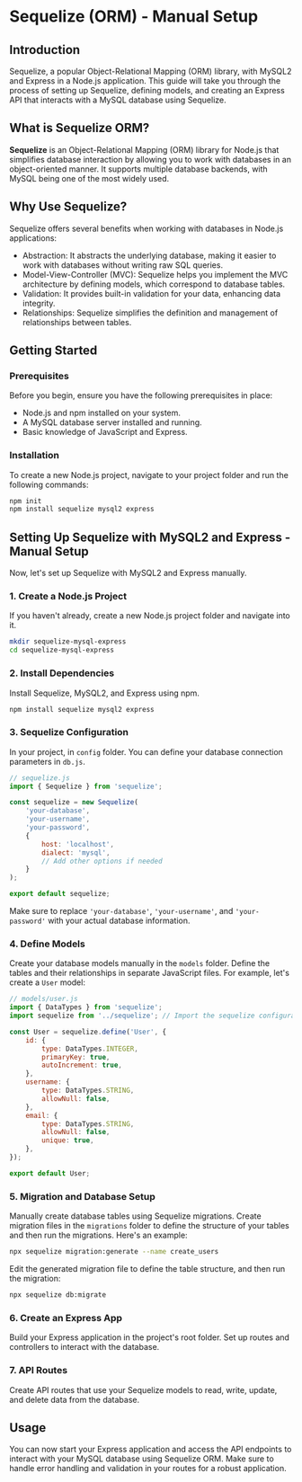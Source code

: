 # Sequelize (ORM) - Manual Setup

## Introduction

Sequelize, a popular Object-Relational Mapping (ORM) library, with MySQL2 and Express in a Node.js application. This guide will take you through the process of setting up Sequelize, defining models, and creating an Express API that interacts with a MySQL database using Sequelize.

## What is Sequelize ORM?

**Sequelize** is an Object-Relational Mapping (ORM) library for Node.js that simplifies database interaction by allowing you to work with databases in an object-oriented manner. It supports multiple database backends, with MySQL being one of the most widely used.

## Why Use Sequelize?

Sequelize offers several benefits when working with databases in Node.js applications:

- Abstraction: It abstracts the underlying database, making it easier to work with databases without writing raw SQL queries.
- Model-View-Controller (MVC): Sequelize helps you implement the MVC architecture by defining models, which correspond to database tables.
- Validation: It provides built-in validation for your data, enhancing data integrity.
- Relationships: Sequelize simplifies the definition and management of relationships between tables.

## Getting Started

### Prerequisites

Before you begin, ensure you have the following prerequisites in place:

- Node.js and npm installed on your system.
- A MySQL database server installed and running.
- Basic knowledge of JavaScript and Express.

### Installation

To create a new Node.js project, navigate to your project folder and run the following commands:

```bash
npm init
npm install sequelize mysql2 express
```

## Setting Up Sequelize with MySQL2 and Express - Manual Setup

Now, let's set up Sequelize with MySQL2 and Express manually.

### 1. Create a Node.js Project

If you haven't already, create a new Node.js project folder and navigate into it.

```bash
mkdir sequelize-mysql-express
cd sequelize-mysql-express
```

### 2. Install Dependencies

Install Sequelize, MySQL2, and Express using npm.

```bash
npm install sequelize mysql2 express
```

### 3. Sequelize Configuration

In your project, in `config` folder. You can define your database connection parameters in `db.js`.

```javascript
// sequelize.js
import { Sequelize } from 'sequelize';

const sequelize = new Sequelize(
    'your-database',
    'your-username',
    'your-password',
    {
        host: 'localhost',
        dialect: 'mysql',
        // Add other options if needed
    }
);

export default sequelize;
```

Make sure to replace `'your-database'`, `'your-username'`, and `'your-password'` with your actual database information.

### 4. Define Models

Create your database models manually in the `models` folder. Define the tables and their relationships in separate JavaScript files. For example, let's create a `User` model:

```javascript
// models/user.js
import { DataTypes } from 'sequelize';
import sequelize from '../sequelize'; // Import the sequelize configuration

const User = sequelize.define('User', {
    id: {
        type: DataTypes.INTEGER,
        primaryKey: true,
        autoIncrement: true,
    },
    username: {
        type: DataTypes.STRING,
        allowNull: false,
    },
    email: {
        type: DataTypes.STRING,
        allowNull: false,
        unique: true,
    },
});

export default User;
```

### 5. Migration and Database Setup

Manually create database tables using Sequelize migrations. Create migration files in the `migrations` folder to define the structure of your tables and then run the migrations. Here's an example:

```bash
npx sequelize migration:generate --name create_users
```

Edit the generated migration file to define the table structure, and then run the migration:

```bash
npx sequelize db:migrate
```

### 6. Create an Express App

Build your Express application in the project's root folder. Set up routes and controllers to interact with the database.

### 7. API Routes

Create API routes that use your Sequelize models to read, write, update, and delete data from the database.

## Usage

You can now start your Express application and access the API endpoints to interact with your MySQL database using Sequelize ORM. Make sure to handle error handling and validation in your routes for a robust application.
